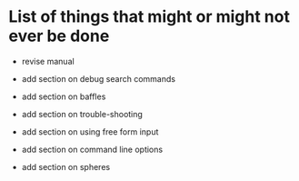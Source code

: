 List of things that might or might not ever be done
===================================================

* revise manual

* add section on debug search commands

* add section on baffles

* add section on trouble-shooting

* add section on using free form input

* add section on command line options

* add section on spheres

